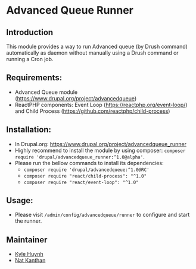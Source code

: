 # Advanced Queue Runner

## Introduction

This module provides a way to run Advanced queue (by Drush command) automatically as daemon without manually using a Drush command or running a Cron job.

## Requirements:

* Advanced Queue module (https://www.drupal.org/project/advancedqueue)
* ReactPHP components: Event Loop (https://reactphp.org/event-loop/) and Child Process (https://github.com/reactphp/child-process)

## Installation:

* In Drupal.org: https://www.drupal.org/project/advancedqueue_runner
* Highly recommend to install the module by using composer: `composer require 'drupal/advancedqueue_runner:^1.0@alpha'`. 
* Please run the bellow commands to install its dependencies:
  * `composer require 'drupal/advancedqueue:^1.0@RC'`
  * `composer require "react/child-process": "^1.0"`
  * `composer require "react/event-loop": "^1.0"`


## Usage:

* Please visit `/admin/config/advancedqueue/runner` to configure and start the runner.

## Maintainer

* [Kyle Huynh](https://github.com/kylehuynh205)
* [Nat Kanthan](https://github.com/Natkeeran)
